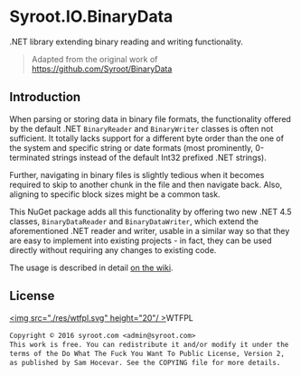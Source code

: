 # Syroot.IO.BinaryData

.NET library extending binary reading and writing functionality.
> Adapted from the original work of https://github.com/Syroot/BinaryData

## Introduction

When parsing or storing data in binary file formats, the functionality offered by the default .NET `BinaryReader` and `BinaryWriter` classes is often not sufficient. It totally lacks support for a different byte order than the one of the system and specific string or date formats (most prominently, 0-terminated strings instead of the default Int32 prefixed .NET strings).

Further, navigating in binary files is slightly tedious when it becomes required to skip to another chunk in the file and then navigate back. Also, aligning to specific block sizes might be a common task.

This NuGet package adds all this functionality by offering two new .NET 4.5 classes, `BinaryDataReader` and  `BinaryDataWriter`, which extend the aforementioned .NET reader and writer, usable in a similar way so that they are easy to implement into existing projects - in fact, they can be used directly without requiring any changes to existing code.

The usage is described in detail [on the wiki](https://github.com/Syroot/BinaryData/wiki).

## License

<a href="http://www.wtfpl.net/"><img src="./res/wtfpl.svg" height="20"/ ></a>WTFPL

    Copyright © 2016 syroot.com <admin@syroot.com>
    This work is free. You can redistribute it and/or modify it under the
    terms of the Do What The Fuck You Want To Public License, Version 2,
    as published by Sam Hocevar. See the COPYING file for more details.
